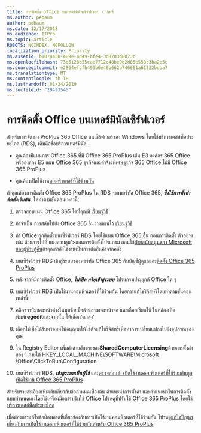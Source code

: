 ```yaml
---
title: การติดตั้ง office บนเทอร์มินัลเซิร์ฟเวอร์ - สิทธิ์
ms.author: pebaum
author: pebaum
ms.date: 12/17/2018
ms.audience: ITPro
ms.topic: article
ROBOTS: NOINDEX, NOFOLLOW
localization_priority: Priority
ms.assetid: b1074430-489e-4d49-bfe4-3d8783d8073c
ms.openlocfilehash: 73d5128b55cae7712c48be9e2d05e558c3ba2e5c
ms.sourcegitcommit: e2864efcfb493b6e46b662b746661a61232bdba7
ms.translationtype: MT
ms.contentlocale: th-TH
ms.lasthandoff: 01/24/2019
ms.locfileid: "29493545"
---
```

# <a name="installing-office-on-a-terminal-server"></a>การติดตั้ง Office บนเทอร์มินัลเซิร์ฟเวอร์

สำหรับการจัดวาง ProPlus 365 Office บนเซิร์ฟเวอร์ของ Windows โดยใช้บริการเดสก์ท็อประยะไกล (RDS), เดิมคือชื่อบริการเทอร์มินัล:
  
- คุณต้องมีแผนการ Office 365 ที่มี Office 365 ProPlus เช่น E3 องค์กร 365 Office หรือองค์กร E5 แผน Office 365 ธุรกิจและค่าจ้างพิเศษธุรกิจ 365 Office ไม่มี Office 365 ProPlus
    
- คุณต้องเปิดใช้งาน[คอมพิวเตอร์ที่ใช้ร่วมกัน](https://docs.microsoft.com/DeployOffice/overview-of-shared-computer-activation-for-office-365-proplus)
    
ถ้าคุณต้องการติดตั้ง Office 365 ProPlus ใน RDS จากพอร์ทัล Office 365, ***ซึ่งใช้การตั้งค่าติดตั้งเริ่มต้น***, ให้ทำตามขั้นตอนเหล่านี้: 
  
1. ตรวจสอบแผน Office 365 ใดที่คุณมี [เรียนรู้วิธี](https://docs.microsoft.com/office365/admin/admin-overview/what-subscription-do-i-have)
    
2. ถ้าจำเป็น การสลับไปยัง Office 365 อื่นวางแผนไว้ [เรียนรู้วิธี](https://docs.microsoft.com/office365/admin/subscriptions-and-billing/switch-to-a-different-plan)
    
3. ถ้า Office ถูกติดตั้งบนเซิร์ฟเวอร์ RDS โดยใช้แผน Office 365 อื่น ถอนการติดตั้ง ตัวอย่างเช่น ด้วยการไปที่'แผงควบคุม'\>ถอนการติดตั้งโปรแกรม ถอนใช้[ฝ่ายสนับสนุนของ Microsoft และผู้ช่วยกู้คืน](https://aka.ms/SARA-OfficeUninstall-Alchemy)ถ้าคุณกำลังใช้งานเป็นการตัดสินค้าจากคลัง 
    
4. บนเซิร์ฟเวอร์ RDS เข้าสู่ระบบของพอร์ทัล Office 365 กับบัญชีผู้ดูแลและ[ติดตั้ง Office 365 ProPlus](https://portal.office.com/OLS/MySoftware.aspx)
    
5. หลังจากที่มีการติดตั้ง Office, ***ไม่เปิด หรือเข้าสู่ระบบ*** โปรแกรมประยุกต์ Office ใด ๆ 
    
6. บนเซิร์ฟเวอร์ RDS เปิดใช้งานคอมพิวเตอร์ที่ใช้ร่วมกัน โดยการแก้ไขรีจิสทรีโดยทำตามขั้นตอนเหล่านี้:
    
1. คลิกขวาปุ่มของหน้าต่างในมุมซ้ายมือด้านล่างของหน้าจอ และเลือกเรียกใช้ ในกล่องเปิด พิมพ์**regedit**และจากนั้น ให้เลือก'ตกลง' 
    
2. เลือกใช่เมื่อได้รับพร้อมท์ให้อนุญาตให้ใช้ตัวแก้ไขรีจิสทรีเพื่อทำการเปลี่ยนแปลงไปยังอุปกรณ์ของคุณ
    
3. ใน Registry Editor เพิ่มค่าสายอักขระของ**SharedComputerLicensing**ด้วยการตั้งค่าของ 1 ภายใต้ HKEY_LOCAL_MACHINE\SOFTWARE\Microsoft \Office\ClickToRun\Configuration 
    
7. บนเซิร์ฟเวอร์ RDS, ***เข้าสู่ระบบเป็นผู้ใช้*** และ[ตรวจสอบว่า เปิดใช้งานคอมพิวเตอร์ที่ใช้ร่วมกันถูกเปิดใช้งาน Office 365 ProPlus](https://docs.microsoft.com/DeployOffice/troubleshoot-issues-with-shared-computer-activation-for-office-365-proplus#verify-that-activation-for-office-365-proplus-succeeded)
    
สำหรับรายละเอียดเพิ่มเติมเกี่ยวกับข้อกำหนดเบื้องต้น คำแนะนำการตั้งค่า และคำแนะนำในการติดตั้งแบบกำหนดเองโดยใช้เครื่องมือการปรับใช้ Office โปรดดูที่[ปรับใช้ Office 365 ProPlus โดยใช้บริการเดสก์ท็อประยะไกล](https://docs.microsoft.com/DeployOffice/deploy-office-365-proplus-by-using-remote-desktop-services)
  
เมื่อต้องการแก้ไขข้อผิดพลาดที่เกี่ยวข้องกับการเปิดใช้งานคอมพิวเตอร์ที่ใช้ร่วมกัน โปรดดู[แก้ไขปัญหาเกี่ยวกับการเปิดใช้งานคอมพิวเตอร์ที่ใช้ร่วมกันสำหรับ Office 365 ProPlus](https://docs.microsoft.com/DeployOffice/troubleshoot-issues-with-shared-computer-activation-for-office-365-proplus)
  

